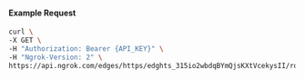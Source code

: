 <!-- Code generated for API Clients. DO NOT EDIT. -->

#### Example Request

```bash
curl \
-X GET \
-H "Authorization: Bearer {API_KEY}" \
-H "Ngrok-Version: 2" \
https://api.ngrok.com/edges/https/edghts_315io2wbdqBYmQjsKXtVcekysII/routes/edghtsrt_315io2fK58xPgFdM9CWsf7t02Ek/webhook_verification
```
